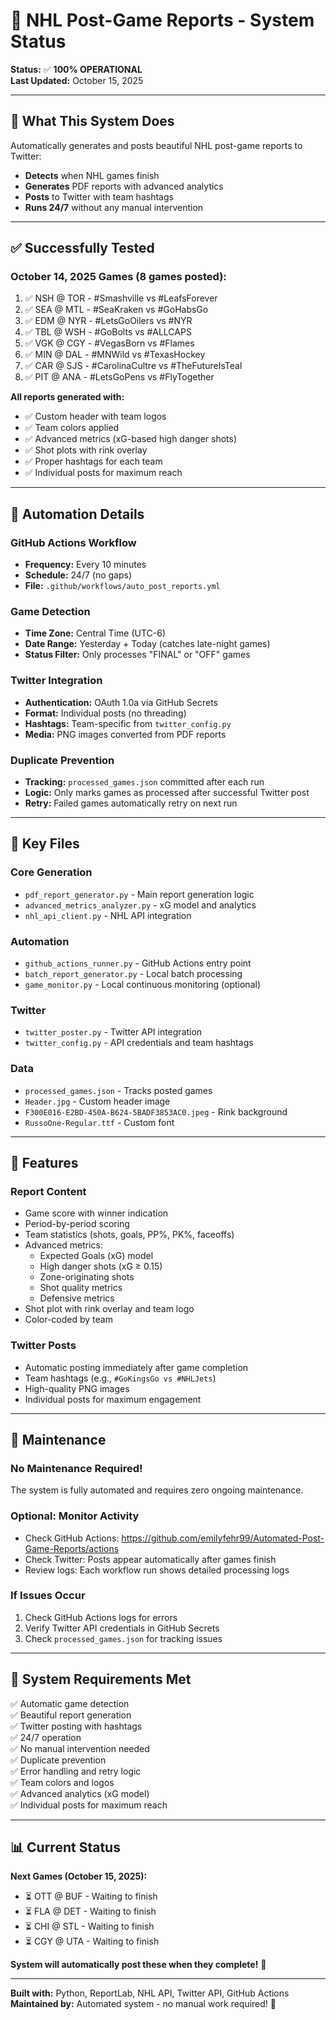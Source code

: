 # 🏒 NHL Post-Game Reports - System Status

**Status:** ✅ **100% OPERATIONAL**  
**Last Updated:** October 15, 2025

---

## 🎯 What This System Does

Automatically generates and posts beautiful NHL post-game reports to Twitter:
- **Detects** when NHL games finish
- **Generates** PDF reports with advanced analytics
- **Posts** to Twitter with team hashtags
- **Runs 24/7** without any manual intervention

---

## ✅ Successfully Tested

### October 14, 2025 Games (8 games posted):
1. ✅ NSH @ TOR - #Smashville vs #LeafsForever
2. ✅ SEA @ MTL - #SeaKraken vs #GoHabsGo
3. ✅ EDM @ NYR - #LetsGoOilers vs #NYR
4. ✅ TBL @ WSH - #GoBolts vs #ALLCAPS
5. ✅ VGK @ CGY - #VegasBorn vs #Flames
6. ✅ MIN @ DAL - #MNWild vs #TexasHockey
7. ✅ CAR @ SJS - #CarolinaCultre vs #TheFutureIsTeal
8. ✅ PIT @ ANA - #LetsGoPens vs #FlyTogether

**All reports generated with:**
- ✅ Custom header with team logos
- ✅ Team colors applied
- ✅ Advanced metrics (xG-based high danger shots)
- ✅ Shot plots with rink overlay
- ✅ Proper hashtags for each team
- ✅ Individual posts for maximum reach

---

## 🤖 Automation Details

### GitHub Actions Workflow
- **Frequency:** Every 10 minutes
- **Schedule:** 24/7 (no gaps)
- **File:** `.github/workflows/auto_post_reports.yml`

### Game Detection
- **Time Zone:** Central Time (UTC-6)
- **Date Range:** Yesterday + Today (catches late-night games)
- **Status Filter:** Only processes "FINAL" or "OFF" games

### Twitter Integration
- **Authentication:** OAuth 1.0a via GitHub Secrets
- **Format:** Individual posts (no threading)
- **Hashtags:** Team-specific from `twitter_config.py`
- **Media:** PNG images converted from PDF reports

### Duplicate Prevention
- **Tracking:** `processed_games.json` committed after each run
- **Logic:** Only marks games as processed after successful Twitter post
- **Retry:** Failed games automatically retry on next run

---

## 📁 Key Files

### Core Generation
- `pdf_report_generator.py` - Main report generation logic
- `advanced_metrics_analyzer.py` - xG model and analytics
- `nhl_api_client.py` - NHL API integration

### Automation
- `github_actions_runner.py` - GitHub Actions entry point
- `batch_report_generator.py` - Local batch processing
- `game_monitor.py` - Local continuous monitoring (optional)

### Twitter
- `twitter_poster.py` - Twitter API integration
- `twitter_config.py` - API credentials and team hashtags

### Data
- `processed_games.json` - Tracks posted games
- `Header.jpg` - Custom header image
- `F300E016-E2BD-450A-B624-5BADF3853AC0.jpeg` - Rink background
- `RussoOne-Regular.ttf` - Custom font

---

## 🎨 Features

### Report Content
- Game score with winner indication
- Period-by-period scoring
- Team statistics (shots, goals, PP%, PK%, faceoffs)
- Advanced metrics:
  - Expected Goals (xG) model
  - High danger shots (xG ≥ 0.15)
  - Zone-originating shots
  - Shot quality metrics
  - Defensive metrics
- Shot plot with rink overlay and team logo
- Color-coded by team

### Twitter Posts
- Automatic posting immediately after game completion
- Team hashtags (e.g., `#GoKingsGo vs #NHLJets`)
- High-quality PNG images
- Individual posts for maximum engagement

---

## 🔧 Maintenance

### No Maintenance Required!
The system is fully automated and requires zero ongoing maintenance.

### Optional: Monitor Activity
- Check GitHub Actions: https://github.com/emilyfehr99/Automated-Post-Game-Reports/actions
- Check Twitter: Posts appear automatically after games finish
- Review logs: Each workflow run shows detailed processing logs

### If Issues Occur
1. Check GitHub Actions logs for errors
2. Verify Twitter API credentials in GitHub Secrets
3. Check `processed_games.json` for tracking issues

---

## 🚀 System Requirements Met

✅ Automatic game detection  
✅ Beautiful report generation  
✅ Twitter posting with hashtags  
✅ 24/7 operation  
✅ No manual intervention needed  
✅ Duplicate prevention  
✅ Error handling and retry logic  
✅ Team colors and logos  
✅ Advanced analytics (xG model)  
✅ Individual posts for maximum reach  

---

## 📊 Current Status

**Next Games (October 15, 2025):**
- ⏳ OTT @ BUF - Waiting to finish
- ⏳ FLA @ DET - Waiting to finish
- ⏳ CHI @ STL - Waiting to finish
- ⏳ CGY @ UTA - Waiting to finish

**System will automatically post these when they complete!** 🎉

---

**Built with:** Python, ReportLab, NHL API, Twitter API, GitHub Actions  
**Maintained by:** Automated system - no manual work required! 🤖
